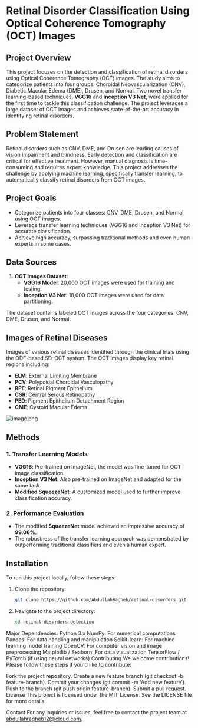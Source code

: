 # Retinal Disorder Classification Using Optical Coherence Tomography (OCT) Images

## Project Overview

This project focuses on the detection and classification of retinal disorders using Optical Coherence Tomography (OCT) images. The study aims to categorize patients into four groups: Choroidal Neovascularization (CNV), Diabetic Macular Edema (DME), Drusen, and Normal. Two novel transfer learning-based techniques, **VGG16** and **Inception V3 Net**, were applied for the first time to tackle this classification challenge. The project leverages a large dataset of OCT images and achieves state-of-the-art accuracy in identifying retinal disorders.

## Problem Statement

Retinal disorders such as CNV, DME, and Drusen are leading causes of vision impairment and blindness. Early detection and classification are critical for effective treatment. However, manual diagnosis is time-consuming and requires expert knowledge. This project addresses the challenge by applying machine learning, specifically transfer learning, to automatically classify retinal disorders from OCT images.

## Project Goals
- Categorize patients into four classes: CNV, DME, Drusen, and Normal using OCT images.
- Leverage transfer learning techniques (VGG16 and Inception V3 Net) for accurate classification.
- Achieve high accuracy, surpassing traditional methods and even human experts in some cases.

## Data Sources

1. **OCT Images Dataset**:
   - **VGG16 Model**: 20,000 OCT images were used for training and testing.
   - **Inception V3 Net**: 18,000 OCT images were used for data partitioning.
   
The dataset contains labeled OCT images across the four categories: CNV, DME, Drusen, and Normal.

## Images of Retinal Diseases

Images of various retinal diseases identified through the clinical trials using the ODF-based SD-OCT system. The OCT images display key retinal regions including:

- **ELM**: External Limiting Membrane
- **PCV**: Polypoidal Choroidal Vasculopathy
- **RPE**: Retinal Pigment Epithelium
- **CSR**: Central Serous Retinopathy
- **PED**: Pigment Epithelium Detachment Region
- **CME**: Cystoid Macular Edema

![image.png](attachment:00225242-fed7-4dff-bc94-0cd96f24d8a3.png)

## Methods

### 1. **Transfer Learning Models**
   - **VGG16**: Pre-trained on ImageNet, the model was fine-tuned for OCT image classification.
   - **Inception V3 Net**: Also pre-trained on ImageNet and adapted for the same task.
   - **Modified SqueezeNet**: A customized model used to further improve classification accuracy.

### 2. **Performance Evaluation**
   - The modified **SqueezeNet** model achieved an impressive accuracy of **99.06%**.
   - The robustness of the transfer learning approach was demonstrated by outperforming traditional classifiers and even a human expert.

## Installation

To run this project locally, follow these steps:

1. Clone the repository:
   ```bash
   git clone https://github.com/AbdullahRagheb/retinal-disorders.git
2. Navigate to the project directory:

   ```bash
   cd retinal-disorders-detection

Major Dependencies:
Python 3.x
NumPy: For numerical computations
Pandas: For data handling and manipulation
Scikit-learn: For machine learning model training
OpenCV: For computer vision and image preprocessing
Matplotlib / Seaborn: For data visualization
TensorFlow / PyTorch (if using neural networks)
Contributing
We welcome contributions! Please follow these steps if you'd like to contribute:

Fork the project repository.
Create a new feature branch (git checkout -b feature-branch).
Commit your changes (git commit -m 'Add new feature').
Push to the branch (git push origin feature-branch).
Submit a pull request.
License
This project is licensed under the MIT License. See the LICENSE file for more details.

Contact
For any inquiries or issues, feel free to contact the project team at abdullahragheb12@icloud.com.
